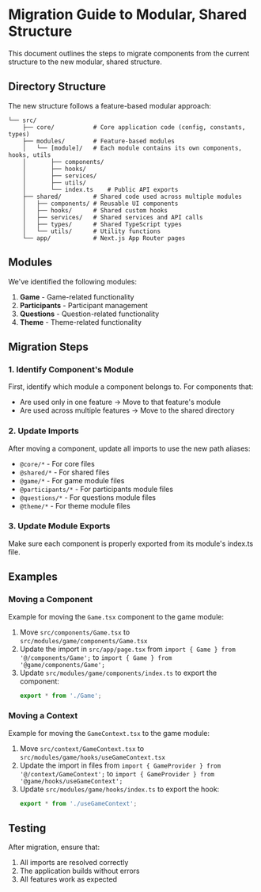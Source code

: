 # Migration Guide to Modular, Shared Structure

This document outlines the steps to migrate components from the current structure to the new modular, shared structure.

## Directory Structure

The new structure follows a feature-based modular approach:

```
└── src/
    ├── core/           # Core application code (config, constants, types)
    ├── modules/        # Feature-based modules
    │   └── [module]/   # Each module contains its own components, hooks, utils
    │       ├── components/
    │       ├── hooks/
    │       ├── services/
    │       ├── utils/
    │       └── index.ts    # Public API exports
    ├── shared/         # Shared code used across multiple modules
    │   ├── components/ # Reusable UI components
    │   ├── hooks/      # Shared custom hooks
    │   ├── services/   # Shared services and API calls
    │   ├── types/      # Shared TypeScript types
    │   └── utils/      # Utility functions
    └── app/            # Next.js App Router pages
```

## Modules

We've identified the following modules:

1. **Game** - Game-related functionality
2. **Participants** - Participant management
3. **Questions** - Question-related functionality
4. **Theme** - Theme-related functionality

## Migration Steps

### 1. Identify Component's Module

First, identify which module a component belongs to. For components that:

- Are used only in one feature → Move to that feature's module
- Are used across multiple features → Move to the shared directory

### 2. Update Imports

After moving a component, update all imports to use the new path aliases:

- `@core/*` - For core files
- `@shared/*` - For shared files
- `@game/*` - For game module files
- `@participants/*` - For participants module files
- `@questions/*` - For questions module files
- `@theme/*` - For theme module files

### 3. Update Module Exports

Make sure each component is properly exported from its module's index.ts file.

## Examples

### Moving a Component

Example for moving the `Game.tsx` component to the game module:

1. Move `src/components/Game.tsx` to `src/modules/game/components/Game.tsx`
2. Update the import in `src/app/page.tsx` from `import { Game } from '@/components/Game';` to `import { Game } from '@game/components/Game';`
3. Update `src/modules/game/components/index.ts` to export the component:
   ```typescript
   export * from './Game';
   ```

### Moving a Context

Example for moving the `GameContext.tsx` to the game module:

1. Move `src/context/GameContext.tsx` to `src/modules/game/hooks/useGameContext.tsx`
2. Update the import in files from `import { GameProvider } from '@/context/GameContext';` to `import { GameProvider } from '@game/hooks/useGameContext';`
3. Update `src/modules/game/hooks/index.ts` to export the hook:
   ```typescript
   export * from './useGameContext';
   ```

## Testing

After migration, ensure that:

1. All imports are resolved correctly
2. The application builds without errors
3. All features work as expected
